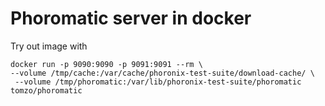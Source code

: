 # Phoromatic server in docker

Try out image with
```
docker run -p 9090:9090 -p 9091:9091 --rm \
--volume /tmp/cache:/var/cache/phoronix-test-suite/download-cache/ \
 --volume /tmp/phoromatic:/var/lib/phoronix-test-suite/phoromatic tomzo/phoromatic
```
